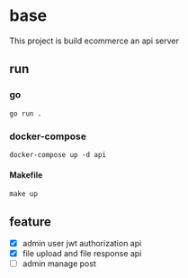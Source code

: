# base
This project is build ecommerce an api server
## run
### go
```shell
go run .
```
### docker-compose
```shell
docker-compose up -d api
```
#### Makefile
```shell
make up
```
## feature
- [x] admin user jwt authorization api
- [x] file upload and file response api
- [ ] admin manage post